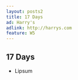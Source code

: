 ```yaml
---
layout: posts2
title: 17 Days
ad: Harry's
adlink: http://harrys.com
feature: W5
---
```


## 17 Days

-  Lipsum